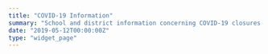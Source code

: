 ```yaml
---
title: "COVID-19 Information"
summary: "School and district information concerning COVID-19 closures and other disruptions to instruction and school."
date: "2019-05-12T00:00:00Z"
type: "widget_page"
---
```


